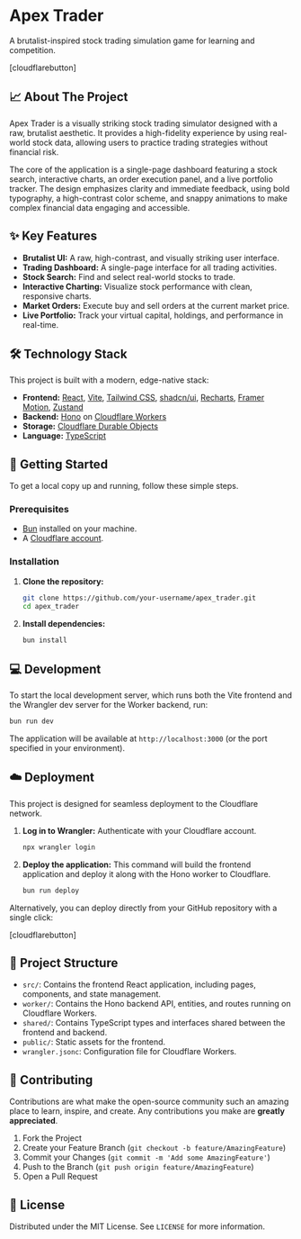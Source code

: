 # Apex Trader

A brutalist-inspired stock trading simulation game for learning and competition.

[cloudflarebutton]

## 📈 About The Project

Apex Trader is a visually striking stock trading simulator designed with a raw, brutalist aesthetic. It provides a high-fidelity experience by using real-world stock data, allowing users to practice trading strategies without financial risk.

The core of the application is a single-page dashboard featuring a stock search, interactive charts, an order execution panel, and a live portfolio tracker. The design emphasizes clarity and immediate feedback, using bold typography, a high-contrast color scheme, and snappy animations to make complex financial data engaging and accessible.

## ✨ Key Features

-   **Brutalist UI:** A raw, high-contrast, and visually striking user interface.
-   **Trading Dashboard:** A single-page interface for all trading activities.
-   **Stock Search:** Find and select real-world stocks to trade.
-   **Interactive Charting:** Visualize stock performance with clean, responsive charts.
-   **Market Orders:** Execute buy and sell orders at the current market price.
-   **Live Portfolio:** Track your virtual capital, holdings, and performance in real-time.

## 🛠️ Technology Stack

This project is built with a modern, edge-native stack:

-   **Frontend:** [React](https://react.dev/), [Vite](https://vitejs.dev/), [Tailwind CSS](https://tailwindcss.com/), [shadcn/ui](https://ui.shadcn.com/), [Recharts](https://recharts.org/), [Framer Motion](https://www.framer.com/motion/), [Zustand](https://zustand-demo.pmnd.rs/)
-   **Backend:** [Hono](https://hono.dev/) on [Cloudflare Workers](https://workers.cloudflare.com/)
-   **Storage:** [Cloudflare Durable Objects](https://developers.cloudflare.com/durable-objects/)
-   **Language:** [TypeScript](https://www.typescriptlang.org/)

## 🚀 Getting Started

To get a local copy up and running, follow these simple steps.

### Prerequisites

-   [Bun](https://bun.sh/) installed on your machine.
-   A [Cloudflare account](https://dash.cloudflare.com/sign-up).

### Installation

1.  **Clone the repository:**
    ```sh
    git clone https://github.com/your-username/apex_trader.git
    cd apex_trader
    ```

2.  **Install dependencies:**
    ```sh
    bun install
    ```

## 💻 Development

To start the local development server, which runs both the Vite frontend and the Wrangler dev server for the Worker backend, run:

```sh
bun run dev
```

The application will be available at `http://localhost:3000` (or the port specified in your environment).

## ☁️ Deployment

This project is designed for seamless deployment to the Cloudflare network.

1.  **Log in to Wrangler:**
    Authenticate with your Cloudflare account.
    ```sh
    npx wrangler login
    ```

2.  **Deploy the application:**
    This command will build the frontend application and deploy it along with the Hono worker to Cloudflare.
    ```sh
    bun run deploy
    ```

Alternatively, you can deploy directly from your GitHub repository with a single click:

[cloudflarebutton]

## 📂 Project Structure

-   `src/`: Contains the frontend React application, including pages, components, and state management.
-   `worker/`: Contains the Hono backend API, entities, and routes running on Cloudflare Workers.
-   `shared/`: Contains TypeScript types and interfaces shared between the frontend and backend.
-   `public/`: Static assets for the frontend.
-   `wrangler.jsonc`: Configuration file for Cloudflare Workers.

## 🤝 Contributing

Contributions are what make the open-source community such an amazing place to learn, inspire, and create. Any contributions you make are **greatly appreciated**.

1.  Fork the Project
2.  Create your Feature Branch (`git checkout -b feature/AmazingFeature`)
3.  Commit your Changes (`git commit -m 'Add some AmazingFeature'`)
4.  Push to the Branch (`git push origin feature/AmazingFeature`)
5.  Open a Pull Request

## 📄 License

Distributed under the MIT License. See `LICENSE` for more information.